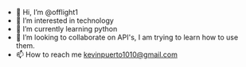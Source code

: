 - 👋 Hi, I’m @offlight1
- 👀 I’m interested in technology
- 🌱 I’m currently learning python
- 💞️ I’m looking to collaborate on API's, I am trying to learn how to use them.
- 📫 How to reach me kevinpuerto1010@gmail.com

<!---
offlight1/offlight1 is a ✨ special ✨ repository because its `README.md` (this file) appears on your GitHub profile.
You can click the Preview link to take a look at your changes.
--->
